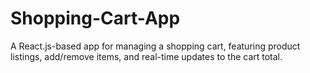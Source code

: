 # Shopping-Cart-App
A React.js-based app for managing a shopping cart, featuring product listings, add/remove items, and real-time updates to the cart total.
